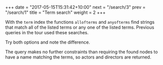 +++
date = "2017-05-15T15:31:42+10:00"
next = "/search/3"
prev = "/search/1"
title = "Term search"
weight = 2
+++

With the `term` index the functions `allofterms` and `anyofterms` find strings that match all of the listed terms or any one of the listed terms.  Previous queries in the tour used these searches.

Try both options and note the difference.

The query makes no further constraints than requiring the found nodes to have a name matching the terms, so actors and directors are returned.
